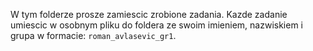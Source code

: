 W tym folderze prosze zamiescic zrobione zadania.
Kazde zadanie umiescic w osobnym pliku do foldera ze swoim imieniem, nazwiskiem i grupa w formacie: `roman_avlasevic_gr1`.

